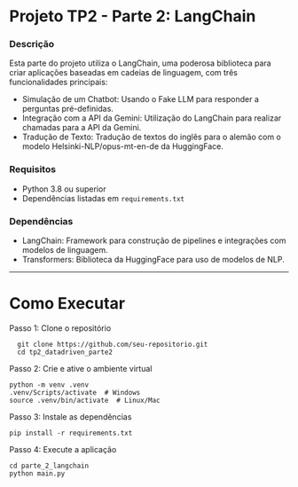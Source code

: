 # Projeto TP2 - Parte 2: LangChain
### **Descrição**
Esta parte do projeto utiliza o LangChain, uma poderosa biblioteca para criar aplicações baseadas em cadeias de linguagem, com três funcionalidades principais:

* Simulação de um Chatbot: Usando o Fake LLM para responder a perguntas pré-definidas.
* Integração com a API da Gemini: Utilização do LangChain para realizar chamadas para a API da Gemini.
* Tradução de Texto: Tradução de textos do inglês para o alemão com o modelo Helsinki-NLP/opus-mt-en-de da HuggingFace.

### **Requisitos**
* Python 3.8 ou superior
* Dependências listadas em <code>requirements.txt</code>

### **Dependências**
* LangChain: Framework para construção de pipelines e integrações com modelos de linguagem.
* Transformers: Biblioteca da HuggingFace para uso de modelos de NLP.

----

# Como Executar
Passo 1: Clone o repositório
~~~
  git clone https://github.com/seu-repositorio.git
  cd tp2_datadriven_parte2
~~~
Passo 2: Crie e ative o ambiente virtual
~~~
python -m venv .venv
.venv/Scripts/activate  # Windows
source .venv/bin/activate  # Linux/Mac
~~~
Passo 3: Instale as dependências
~~~
pip install -r requirements.txt
~~~

Passo 4: Execute a aplicação
~~~
cd parte_2_langchain
python main.py
~~~
